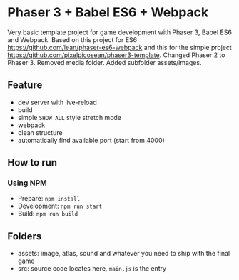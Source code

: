 # Phaser 3 + Babel ES6 + Webpack

Very basic template project for game development with Phaser 3, Babel ES6 and Webpack.  Based on this project for ES6 https://github.com/lean/phaser-es6-webpack and this for the simple project  https://github.com/pixelpicosean/phaser3-template.  Changed Phaser 2 to Phaser 3.  Removed media folder.  Added subfolder assets/images.


## Feature

- dev server with live-reload
- build
- simple `SHOW_ALL` style stretch mode
- webpack
- clean structure
- automatically find available port (start from 4000)

## How to run

### Using NPM

- Prepare: `npm install`
- Development: `npm run start`
- Build: `npm run build`

## Folders

- assets: image, atlas, sound and whatever you need to ship with the final game
- src: source code locates here, `main.js` is the entry
